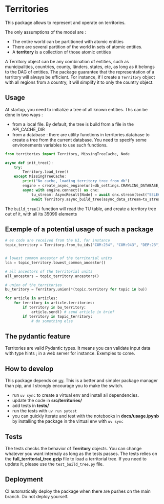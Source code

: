 Territories
================


This package allows to represent and operate on territories.

The only assumptions of the model are :
- The entire world can be partitioned with atomic entities
- There are several partition of the world in sets of atomic entities.
- A **territory** is a collection of those atomic entities


A Territory object can be any combination of entities, such as municipalities, countries, county, länders, states, etc, as long as it belongs to the DAG of entities. The package guarantee that the representation of a territory will always be efficient. For instance, if I create a `Territory` object with all regions from a country, it will simplify it to only the country object.

## Usage

At startup, you need to initialize a tree of all known entities. Ths can be done in two ways :
- from a local file. By default, the tree is build from a file in the API_CACHE_DIR
- from a database : there are utility functions in territories.database to create a tree from the current database. You need to specify some environements variables to use such functions.


```python
from territories import Territory, MissingTreeCache, Node

async def init_tree():
    try:
        Territory.load_tree()
    except MissingTreeCache:
        print("No cache, loading territory tree from db")
        engine = create_async_engine(url=db_settings.CRAWLING_DATABASE_URI)
        async with engine.connect() as cnx:
            tu_stream: AsyncResult[Node] = await cnx.stream(text("SELECT * FROM tu"))
            await Territory.async_build_tree(async_data_stream=tu_stream)

```

The `build_tree()` function will read the TU table, and create a territory tree out of it, with all its 35099 elements



## Exemple of a potential usage of such a package

```python
# es code are received from the UI, for instance
topic_territory = Territory.from_tu_ids("COM:234", "COM:943", "DEP:23")


# lowest common ancestor of the territorial units
lca = topic_territory.lowest_common_ancestor()

# all ancestors of the territorial units
all_ancestors = topic_territory.ancestors()

# union of the territories
bu_teritory = Territory.union(*(topic.territory for topic in bu))

for article in articles:
    for territory in article.territories:
        if territory in bu_territory:
            article.send() # send article in brief
        if territory in topic_territory:
            # do something else
```


## The pydantic feature

Territories are valid Pydantic types. It means you can validate input data with type hints ; in a web server for instance. Exemples to come.



## How to develop

This package depends on [uv](https://docs.astral.sh/uv/getting-started/installation/). This is a better and simpler package manager than pip, and I strongly encourage you to make the switch.

- run ```uv sync``` to create a virtual env and install all dependencies.
- update the code in **src/territories/**
- add tests in **tests/**
- run the tests with `uv run pytest`
- you can quickly iterate and test with the notebooks in **docs/usage.ipynb** by installing the package in the virtual env with `uv sync`

## Tests

The tests checks the behavior of **Territory** objects. You can change whatever you want internaly as long as the tests passes.
The tests relies on the **full_territorial_tree.gzip** file to load a territorial tree. If you need to update it, please use the `test_build_tree.py` file.


## Deployment

CI automatically deploy the package when there are pushes on the main branch. Do not deploy yourself.
